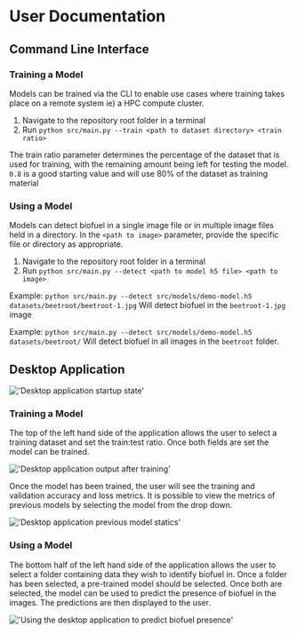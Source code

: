 # User Documentation

## Command Line Interface

### Training a Model

Models can be trained via the CLI to enable use cases where training takes place on a remote system ie) a HPC compute cluster.

1. Navigate to the repository root folder in a terminal
2. Run `python src/main.py --train <path to dataset directory> <train ratio>`

The train ratio parameter determines the percentage of the dataset that is used for training, with the remaining amount being left for testing the model. `0.8` is a good starting value and will use 80% of the dataset as training material

### Using a Model

Models can detect biofuel in a single image file or in multiple image files held in a directory. In the `<path to image>` parameter, provide the specific file or directory as appropriate.

1. Navigate to the repository root folder in a terminal
2. Run `python src/main.py --detect <path to model h5 file> <path to image>`

Example: `python src/main.py --detect src/models/demo-model.h5 datasets/beetroot/beetroot-1.jpg` Will detect biofuel in the `beetroot-1.jpg` image

Example: `python src/main.py --detect src/models/demo-model.h5 datasets/beetroot/` Will detect biofuel in all images in the `beetroot` folder.

## Desktop Application

!['Desktop application startup state'](images/gui-1.png)

### Training a Model

The top of the left hand side of the application allows the user to select a training dataset and set the train:test ratio. Once both fields are set the model can be trained.

!['Desktop application output after training'](images/gui-trained.png)

Once the model has been trained, the user will see the training and validation accuracy and loss metrics. It is possible to view the metrics of previous models by selecting the model from the drop down.

!['Desktop application previous model statics'](images/gui-data-view.png)

### Using a Model

The bottom half of the left hand side of the application allows the user to select a folder containing data they wish to identify biofuel in. Once a folder has been selected, a pre-trained model should be selected. Once both are selected, the model can be used to predict the presence of biofuel in the images. The predictions are then displayed to the user.

!['Using the desktop application to predict biofuel presence'](images/gui-prediction.png)
